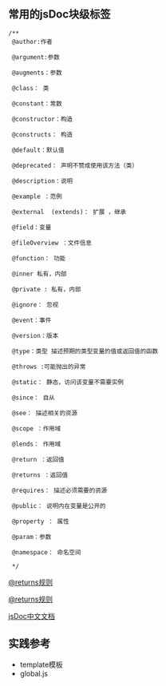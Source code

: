 ##  常用的jsDoc块级标签
```
/**
 @author:作者

 @argument:参数

 @augments：参数

 @class： 类

 @constant：常数

 @constructor：构造

 @constructs： 构造

 @default：默认值

 @deprecated： 声明不赞成使用该方法（类）

 @description：说明

 @example ：范例

 @external  (extends)： 扩展 ，继承

 @field：变量

 @fileOverview ：文件信息

 @function： 功能

 @inner 私有，内部

 @private : 私有，内部

 @ignore： 忽视

 @event：事件

 @version：版本

 @type：类型 描述预期的类型变量的值或返回值的函数

 @throws :可能抛出的异常

 @static： 静态，访问该变量不需要实例

 @since： 自从

 @see： 描述相关的资源

 @scope ：作用域

 @lends： 作用域

 @return ：返回值

 @returns ：返回值

 @requires： 描述必须需要的资源

 @public： 说明内在变量是公开的

 @property ： 属性

 @param：参数

 @namespace： 命名空间
 
 */
```
[@returns规则](https://jsdoc.app/tags-returns.html )

[@returns规则](https://google.github.io/styleguide/javascriptguide.xml#JsTypes)

[jsDoc中文文档](http://www.dba.cn/book/jsdoc/JSDOCKuaiBiaoQianBLOCKTAGS/CONSTRUCTS.html)


## 实践参考
- template模板
- global.js